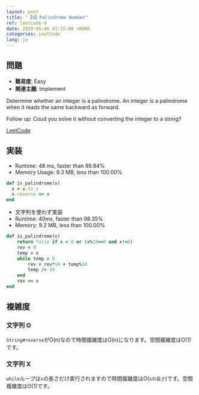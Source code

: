 ```yaml
---
layout: post
title: "【9】Palindrome Number"
ref: leetcode-9
date: 2020-05-06 01:15:00 +0900
categories: LeetCode
lang: ja
---
```


## 問題
- **難易度**: Easy
- **関連主題**: Implement

Determine whether an integer is a palindrome. An integer is a palindrome when it reads the same backward as forward.

Follow up:
Coud you solve it without converting the integer to a string?

[LeetCode](https://leetcode.com/problems/palindrome-number/)

<div class="divider"></div>

## 実装

- Runtime: 48 ms, faster than 89.84%
- Memory Usage: 9.3 MB, less than 100.00%

```rb
def is_palindrome(x)
  x = x.to_s
  x.reverse == x
end
```

- 文字列を使わず実装
- Runtime: 40ms, faster than 98.35%
- Memory: 9.2 MB, less than 100.00%

```rb
def is_palindrome(x)
    return false if x < 0 or (x%10==0 and x!=0)
    rev = 0
    temp = x
    while temp > 0
        rev = rev*10 + temp%10
        temp /= 10
    end
    rev == x
end
```
<div class="divider"></div>

## 複雑度
### 文字列 O
`String#reverse`がO(n)なので時間複雑度はO(n)になります。空間複雑度はO(1)です。

### 文字列 X
`while`ループは`x`の長さだけ実行されますので時間複雑度はO(`xの長さ`)です。空間複雑度はO(1)です。
